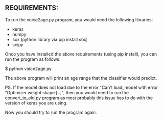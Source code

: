 ## REQUIREMENTS:

To run the voice2age.py program, you would need the following libraries:
- keras
- numpy
- sox (python library via pip install sox)
- scipy

Once you have installed the above requirements (using pip install), you can run the 
program as follows:

$ python voice2age.py <full path to the wav file>

The above program will print an age range that the classifier would predict.

PS. If the model does not load due to the error "Can't load_model with error “Optimizer weight shape [..]", then you would need to run the convert_to_old.py program as most probably this issue has to do with the version of keras you are using.

Now you should try to run the program again.

